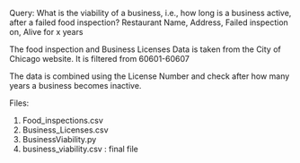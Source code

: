 Query:
What is the viability of a business, i.e., how long is a business active, after a failed food inspection?
Restaurant Name, Address, Failed inspection on, Alive for x years

The food inspection and Business Licenses Data is taken from the City of Chicago website. It is filtered from 60601-60607

The data is combined using the License Number and check after how many years a business becomes inactive.

Files:
1. Food_inspections.csv
2. Business_Licenses.csv
3. BusinessViability.py
4. business_viability.csv : final file
